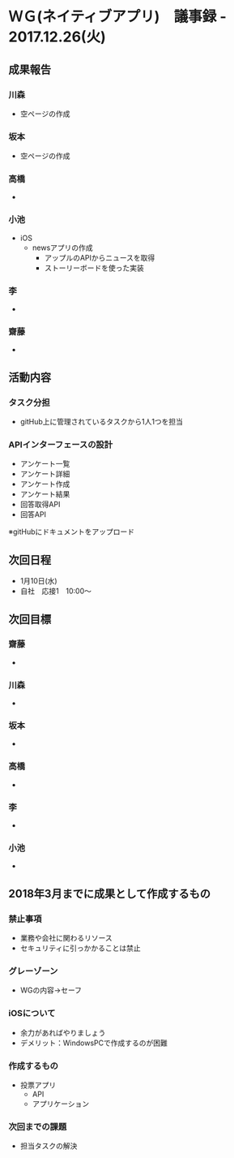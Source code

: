 # ＷＧ(ネイティブアプリ)　議事録 - 2017.12.26(火)

## 成果報告
### 川森
- 空ページの作成

### 坂本
- 空ページの作成

### 高橋
- 

### 小池
- iOS
  - newsアプリの作成
    - アップルのAPIからニュースを取得
    - ストーリーボードを使った実装
    
### 李
- 

### 齋藤
- 

## 活動内容
### タスク分担
- gitHub上に管理されているタスクから1人1つを担当

### APIインターフェースの設計
- アンケート一覧
- アンケート詳細
- アンケート作成
- アンケート結果
- 回答取得API
- 回答API
 
 ※gitHubにドキュメントをアップロード

## 次回日程
- 1月10日(水)
- 自社　応接1　10:00～

## 次回目標
### 齋藤
- 

### 川森
- 

### 坂本
- 

### 高橋
- 

### 李
- 

### 小池
- 

## 2018年3月までに成果として作成するもの

### 禁止事項
- 業務や会社に関わるリソース
- セキュリティに引っかかることは禁止

### グレーゾーン
- WGの内容→セーフ

### iOSについて
- 余力があればやりましょう
- デメリット：WindowsPCで作成するのが困難

### 作成するもの
- 投票アプリ
  - API
  - アプリケーション

### 次回までの課題
- 担当タスクの解決

